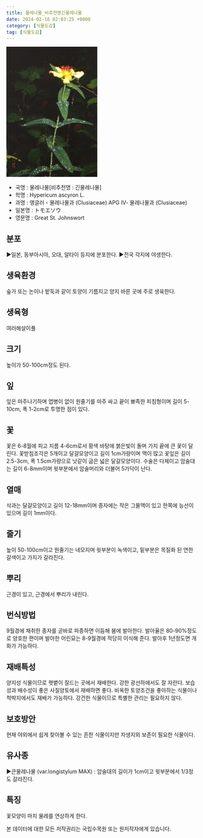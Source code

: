 ```yaml
---
title: 물레나물_비추천명긴물레나물
date: 2024-02-16 02:03:25 +0800
category: [식물도감]
tag: [식물도감]
---
```




![물레나물[비추천명 : 긴물레나물]](/assets/img/fileUpload/plants/basic/Guttiferae/Hypericum/7133/1_th2.JPG)
- 국명 : 물레나물[비추천명 : 긴물레나물]
- 학명 : Hypericum ascyron L.
- 과명 : 앵글러 - 물레나물과 (Clusiaceae) APG Ⅳ- 물레나물과 (Clusiaceae)
- 일본명 : トモエソウ
- 영문명 : Great St. Johnswort


## 분포
▶일본, 동부아시아, 오대, 알타이 등지에 분포한다.
▶전국 각지에 야생한다.
## 생육환경
숲가 또는 논이나 밭둑과 같이 토양이 기름지고 양지 바른 곳에 주로 생육한다.
## 생육형
여러해살이풀 
## 크기
높이가 50-100cm정도 된다.
## 잎
잎은 마주나기하며 엽병이 없이 원줄기를 마주 싸고 끝이 뾰족한 피침형이며 길이 5-10cm, 폭 1-2cm로 투명한 점이 있다.
## 꽃
꽃은 6-8월에 피고 지름 4-6cm로서 황색 바탕에 붉은빛이 돌며 가지 끝에 큰 꽃이 달린다. 꽃받침조각은 5개이고 달걀모양이고 길이 1cm가량이며 맥이 많고 꽃잎은 길이 2.5-3cm, 폭 1.5cm가량으로 낫같이 굽은 넓은 달걀모양이다. 수술은 다체이고 암술대는 길이 6-8mm이며 윗부분에서 암술머리와 더불어 5가닥이 난다.
## 열매
삭과는 달걀모양이고 길이 12-18mm이며 종자에는 작은 그물맥이 있고 한쪽에 능선이 있으며 길이 1mm이다.
## 줄기
높이 50-100cm이고 원줄기는 네모지며 윗부분이 녹색이고, 밑부분은 목질화 된 연한 갈색이고 가지가 갈라진다.
## 뿌리
근경이 있고, 근경에서 뿌리가 내린다.
## 번식방법
9월경에 채취한 종자를 곧바로 파종하면 이듬해 봄에 발아한다. 발아율은 80-90%정도로 양호한 편이며 발아한 어린묘는 8-9월경에 적당히 이식해 준다. 발아후 1년정도면 개화가 가능하다.
## 재배특성
양지성 식물이므로 햇볕이 잘드는 곳에서 재배한다. 강한 광선하에서도 잘 자란다. 보습성과 배수성이 좋은 사질양토에서 재배하면 좋다. 비옥한 토양조건을 좋아하는 식물이나 척박지에서도 재배가 가능하다. 강건한 식물이므로 특별한 관리는 필요하지 않다.
## 보호방안
현재 야외에서 쉽게 찾아볼 수 있는 흔한 식물이지만 자생지외 보존이 필요한 식물이다.
## 유사종
▶큰물레나물 (var.longistylum MAX) : 암술대의 길이가 1cm이고 윗부분에서 1/3정도 갈라진다.
## 특징
꽃모양이 마치 물레를 연상하게 한다.






본 데이터에 대한 모든 저작권리는 국립수목원 또는 원저작자에게 있습니다.
